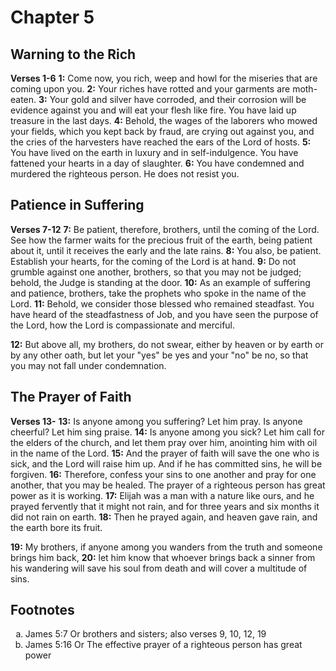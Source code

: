 # Chapter 5

## Warning to the Rich

**Verses 1-6**
**1:** Come now, you rich, weep and howl for the miseries that are coming upon you.
**2:** Your riches have rotted and your garments are moth-eaten.
**3:** Your gold and silver have corroded, and their corrosion will be evidence against you and will eat your flesh like fire. You have laid up treasure in the last days.
**4:** Behold, the wages of the laborers who mowed your fields, which you kept back by fraud, are crying out against you, and the cries of the harvesters have reached the ears of the Lord of hosts.
**5:** You have lived on the earth in luxury and in self-indulgence. You have fattened your hearts in a day of slaughter.
**6:** You have condemned and murdered the righteous person. He does not resist you.

## Patience in Suffering

**Verses 7-12** 
**7:** Be patient, therefore, brothers, until the coming of the Lord. See how the farmer waits for the precious fruit of the earth, being patient about it, until it receives the early and the late rains.
**8:** You also, be patient. Establish your hearts, for the coming of the Lord is at hand.
**9:** Do not grumble against one another, brothers, so that you may not be judged; behold, the Judge is standing at the door.
**10:** As an example of suffering and patience, brothers, take the prophets who spoke in the name of the Lord.
**11:** Behold, we consider those blessed who remained steadfast. You have heard of the steadfastness of Job, and you have seen the purpose of the Lord, how the Lord is compassionate and merciful.

**12:** But above all, my brothers, do not swear, either by heaven or by earth or by any other oath, but let your "yes" be yes and your "no" be no, so that you may not fall under condemnation.

## The Prayer of Faith

**Verses 13-**
**13:** Is anyone among you suffering? Let him pray. Is anyone cheerful? Let him sing praise.
**14:** Is anyone among you sick? Let him call for the elders of the church, and let them pray over him, anointing him with oil in the name of the Lord.
**15:** And the prayer of faith will save the one who is sick, and the Lord will raise him up. And if he has committed sins, he will be forgiven.
**16:** Therefore, confess your sins to one another and pray for one another, that you may be healed. The prayer of a righteous person has great power as it is working.
**17:** Elijah was a man with a nature like ours, and he prayed fervently that it might not rain, and for three years and six months it did not rain on earth.
**18:** Then he prayed again, and heaven gave rain, and the earth bore its fruit.

**19:** My brothers, if anyone among you wanders from the truth and someone brings him back,
**20:** let him know that whoever brings back a sinner from his wandering will save his soul from death and will cover a multitude of sins.

## Footnotes

<ol type='a'>
	<li>James 5:7 Or brothers and sisters; also verses 9, 10, 12, 19</li>
	<li>James 5:16 Or The effective prayer of a righteous person has great power</li>
</ol>
